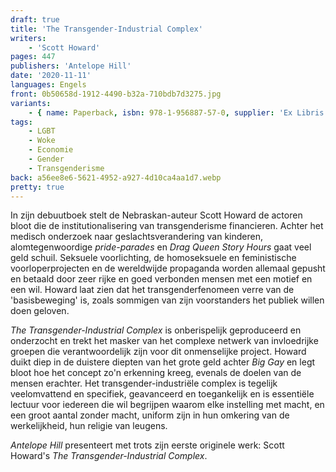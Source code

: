 ```yaml
---
draft: true
title: 'The Transgender-Industrial Complex'
writers:
    - 'Scott Howard'
pages: 447
publishers: 'Antelope Hill'
date: '2020-11-11'
languages: Engels
front: 0b50658d-1912-4490-b32a-710bdb7d3275.jpg
variants:
    - { name: Paperback, isbn: 978-1-956887-57-0, supplier: 'Ex Libris', size: { height: 229, width: 153, depth: 28 }, import_price: { currency: USD, amount: 21.51 }, price: 25.99, out_of_stock: 0 }
tags:
    - LGBT
    - Woke
    - Economie
    - Gender
    - Transgenderisme
back: a56ee8e6-5621-4952-a927-4d10ca4aa1d7.webp
pretty: true
---
```


In zijn debuutboek stelt de Nebraskan-auteur Scott Howard de actoren bloot die de institutionalisering van transgenderisme financieren. Achter het medisch onderzoek naar geslachtsverandering van kinderen, alomtegenwoordige *pride-parades* en *Drag Queen Story Hours* gaat veel geld schuil. Seksuele voorlichting, de homoseksuele en feministische voorloperprojecten en de wereldwijde propaganda worden allemaal gepusht en betaald door zeer rijke en goed verbonden mensen met een motief en een wil. Howard laat zien dat het transgenderfenomeen verre van de 'basisbeweging' is, zoals sommigen van zijn voorstanders het publiek willen doen geloven.
 
*The Transgender-Industrial Complex* is onberispelijk geproduceerd en onderzocht en trekt het masker van het complexe netwerk van invloedrijke groepen die verantwoordelijk zijn voor dit onmenselijke project. Howard duikt diep in de duistere diepten van het grote geld achter *Big Gay* en legt bloot hoe het concept zo'n erkenning kreeg, evenals de doelen van de mensen erachter. Het transgender-industriële complex is tegelijk veelomvattend en specifiek, geavanceerd en toegankelijk en is essentiële lectuur voor iedereen die wil begrijpen waarom elke instelling met macht, en een groot aantal zonder macht, uniform zijn in hun omkering van de werkelijkheid, hun religie van leugens.
 
*Antelope Hill* presenteert met trots zijn eerste originele werk: Scott Howard's *The Transgender-Industrial Complex*.
